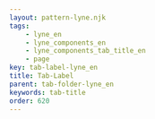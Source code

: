 ```yaml
---
layout: pattern-lyne.njk
tags:
    - lyne_en
    - lyne_components_en
    - lyne_components_tab_title_en
    - page
key: tab-label-lyne_en
title: Tab-Label
parent: tab-folder-lyne_en
keywords: tab-title
order: 620
---
```


